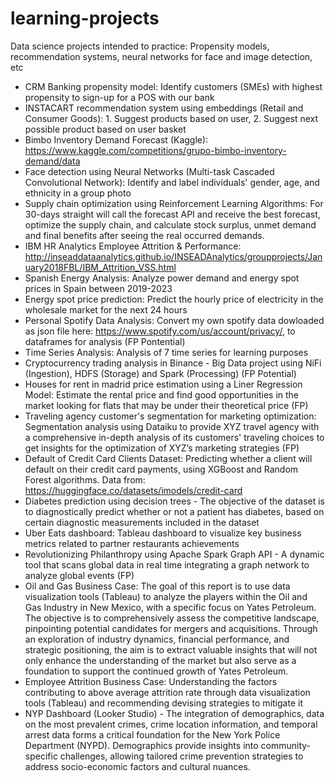 # learning-projects
Data science projects intended to practice: Propensity models, recommendation systems, neural networks for face and image detection, etc

- CRM Banking propensity model: Identify customers (SMEs) with highest propensity to sign-up for a POS with our bank
- INSTACART recommendation system using embeddings (Retail and Consumer Goods): 1. Suggest products based on user, 2. Suggest next possible product based on user basket
- Bimbo Inventory Demand Forecast (Kaggle): https://www.kaggle.com/competitions/grupo-bimbo-inventory-demand/data
- Face detection using Neural Networks (Multi-task Cascaded Convolutional Network): Identify and label individuals' gender, age, and ethnicity in a group photo
- Supply chain optimization using Reinforcement Learning Algorithms: For 30-days straight will call the forecast API and receive the best forecast, optimize the supply chain, and calculate stock surplus, unmet demand and final benefits after seeing the real occurred demands. 
- IBM HR Analytics Employee Attrition & Performance: http://inseaddataanalytics.github.io/INSEADAnalytics/groupprojects/January2018FBL/IBM_Attrition_VSS.html
- Spanish Energy Analysis: Analyze power demand and energy spot prices in Spain between 2019-2023
- Energy spot price prediction: Predict the hourly price of electricity in the wholesale market for the next 24 hours
- Personal Spotify Data Analysis: Convert my own spotify data dowloaded as json file here: https://www.spotify.com/us/account/privacy/, to dataframes for analysis (FP Pontential)
- Time Series Analysis: Analysis of 7 time series for learning purposes
- Cryptocurrency trading analysis in Binance - Big Data project using NiFi (Ingestion), HDFS (Storage) and Spark (Processing) (FP Potential)
- Houses for rent in madrid price estimation using a Liner Regression Model: Estimate the rental price and find good opportunities in the market looking for flats that may be under their theoretical price (FP)
- Traveling agency customer's segmentation for marketing optimization: Segmentation analysis using Dataiku to provide XYZ travel agency with a comprehensive in-depth analysis of its customers' traveling choices to get insights for the optimization of XYZ’s marketing strategies (FP)
- Default of Credit Card Clients Dataset: Predicting whether a client will default on their credit card payments, using XGBoost and Random Forest algorithms. Data from: https://huggingface.co/datasets/imodels/credit-card
- Diabetes prediction using decision trees - The objective of the dataset is to diagnostically predict whether or not a patient has diabetes, based on certain diagnostic measurements included in the dataset
- Uber Eats dashboard: Tableau dashboard to visualize key business metrics related to partner restaurants achievements
- Revolutionizing Philanthropy using  Apache Spark Graph API - A dynamic tool that scans global data in real time integrating a graph network to analyze global events (FP)
- Oil and Gas Business Case: The goal of this report is to use data visualization tools (Tableau) to analyze the players within the Oil and Gas Industry in New Mexico, with a specific focus on Yates Petroleum. The objective is to comprehensively assess the competitive landscape, pinpointing potential candidates for mergers and acquisitions. Through an exploration of industry dynamics, financial performance, and strategic positioning, the aim is to extract valuable insights that will not only enhance the understanding of the market but also serve as a foundation to support the continued growth of Yates Petroleum.
- Employee Attrition Business Case: Understanding the factors contributing to above average attrition rate through data visualization tools (Tableau) and recommending devising strategies to mitigate it 
- NYP Dashboard (Looker Studio) - The integration of demographics, data on the most prevalent crimes, crime location information, and temporal arrest data forms a critical foundation for the New York Police Department (NYPD). Demographics provide insights into community-specific challenges, allowing tailored crime prevention strategies to address socio-economic factors and cultural nuances.
